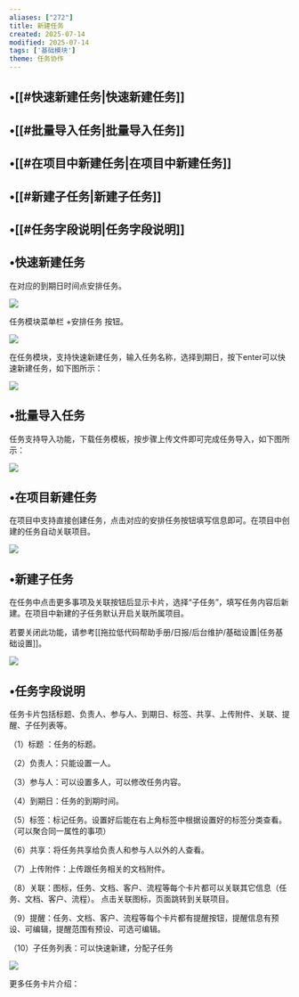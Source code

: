 ```yaml
---
aliases: ["272"]
title: 新建任务
created: 2025-07-14
modified: 2025-07-14
tags: ['基础模块']
theme: 任务协作
---
```


## •[[#快速新建任务|快速新建任务]]

## •[[#批量导入任务|批量导入任务]]

## •[[#在项目中新建任务|在项目中新建任务]]

## •[[#新建子任务|新建子任务]]

## •[[#任务字段说明|任务字段说明]]

## •快速新建任务

在对应的到期日时间点安排任务。

![](https://myhelpdoc.oss-cn-heyuan.aliyuncs.com/mdimages/649989aaf44606b32095f7c123d31f2d.jpg)

任务模块菜单栏 +安排任务 按钮。

![](https://myhelpdoc.oss-cn-heyuan.aliyuncs.com/mdimages/9d2edb54c8dde04a97ecaea318f35f01.jpg)

在任务模块，支持快速新建任务，输入任务名称，选择到期日，按下enter可以快速新建任务，如下图所示：

![](https://myhelpdoc.oss-cn-heyuan.aliyuncs.com/mdimages/568de4472b09c4f657707ba5b8f88ec1.jpg)

## •批量导入任务

任务支持导入功能，下载任务模板，按步骤上传文件即可完成任务导入，如下图所示：

![](https://myhelpdoc.oss-cn-heyuan.aliyuncs.com/mdimages/5b2d2602b1cd4df874c7c5ee1ed48032.jpg)

## •在项目新建任务

在项目中支持直接创建任务，点击对应的安排任务按钮填写信息即可。在项目中创建的任务自动关联项目。

![](https://myhelpdoc.oss-cn-heyuan.aliyuncs.com/mdimages/a1361519b21156ac73aa2be86360bf35.jpg)

## •新建子任务

在任务中点击更多事项及关联按钮后显示卡片，选择“子任务”，填写任务内容后新建。在项目中新建的子任务默认开启关联所属项目。

若要关闭此功能，请参考[[拖拉低代码帮助手册/日报/后台维护/基础设置|任务基础设置]]。

![](https://myhelpdoc.oss-cn-heyuan.aliyuncs.com/mdimages/776a09ca5ad1f0b85bd56ddeb1171395.jpg)

## •任务字段说明

任务卡片包括标题、负责人、参与人、到期日、标签、共享、上传附件、关联、提醒、子任列表等。

（1）标题 ：任务的标题。

（2）负责人：只能设置一人。

（3）参与人：可以设置多人，可以修改任务内容。

（4）到期日：任务的到期时间。

（5）标签：标记任务。设置好后能在右上角标签中根据设置好的标签分类查看。（可以聚合同一属性的事项）

（6）共享：将任务共享给负责人和参与人以外的人查看。

（7）上传附件：上传跟任务相关的文档附件。

（8）关联：图标，任务、文档、客户、流程等每个卡片都可以关联其它信息（任务、文档、客户、流程）。 点击关联图标，页面跳转到关联项目。

（9）提醒：任务、文档、客户、流程等每个卡片都有提醒按钮，提醒信息有预设、可编辑，提醒范围有预设、可选可编辑。

（10）子任务列表：可以快速新建，分配子任务

![](https://myhelpdoc.oss-cn-heyuan.aliyuncs.com/mdimages/14a936e4880ecd4485b50cd9a8ad533c.jpg)

更多任务卡片介绍：

